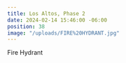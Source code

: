 ```yaml
---
title: Los Altos, Phase 2
date: 2024-02-14 15:46:00 -06:00
position: 38
image: "/uploads/FIRE%20HYDRANT.jpg"
---
```


Fire Hydrant